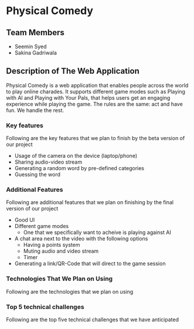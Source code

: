 
# Physical Comedy

## Team Members
- Seemin Syed
- Sakina Gadriwala

## Description of The Web Application
Physical Comedy is a web application that enables people across the world to play online charades. It supports different game modes such as Playing with AI and Playing with Your Pals, that helps users get an engaging experience while playing the game. The rules are the same: act and have fun. We handle the rest. 

### Key features
Following are the key features that we plan to finish by the beta version of our project
- Usage of the camera on the device (laptop/phone)
- Sharing audio-video stream
- Generating a random word by pre-defined categories
- Guessing the word

### Additional Features
Following are additional features that we plan on finishing by the final version of our project
- Good UI
- Different game modes
    * One that we specifically want to acheive is playing against AI
- A chat area next to the video with the following options
    * Having a points system
    * Muting audio and video stream
    * Timer
- Generating a link/QR-Code that will direct to the game session

### Technologies That We Plan on Using
Following are the technologies that we plan on using

### Top 5 technical challenges
Following are the top five technical challenges that we have anticipated